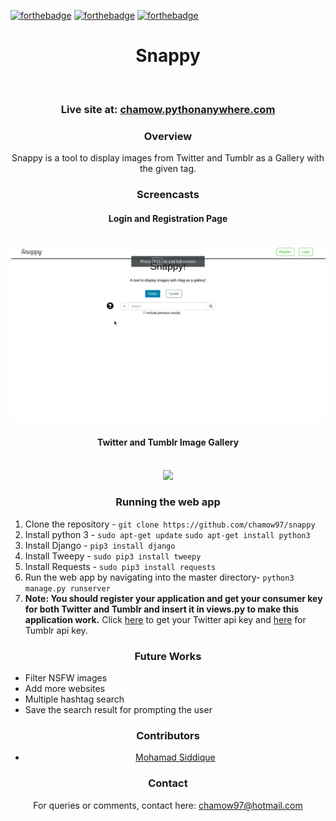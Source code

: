 [![forthebadge](https://forthebadge.com/images/badges/built-with-love.svg)](https://forthebadge.com)
[![forthebadge](https://forthebadge.com/images/badges/built-with-swag.svg)](https://forthebadge.com)
[![forthebadge](https://forthebadge.com/images/badges/made-with-python.svg)](https://forthebadge.com)
<center>
	<h1>Snappy</h1>
	<br>
	<h3>Live site at: <a href="https://chamow.pythonanywhere.com">chamow.pythonanywhere.com</a></h3>
	<h3>Overview</h3>
	<p>Snappy is a tool to display images from Twitter and Tumblr as a Gallery with the given tag.</p>
	<h3>Screencasts</h3>
	<h4>Login and Registration Page</h4>
	<br>
	<img src="screencasts/login_register.gif">
	<br>
	<h4>Twitter and Tumblr Image Gallery</h4>
	<br>
	<img src="screencasts/feed.gif">
	<br>
	<h3>Running the web app</h3>
	<ol style="text-align: left;">
		<li>Clone the repository - <code>git clone https://github.com/chamow97/snappy</code></li>
		<li>Install python 3 - <code>sudo apt-get update</code> <code>sudo apt-get install python3</code></li>
		<li>Install Django - <code>pip3 install django</code></li>
		<li>Install Tweepy - <code>sudo pip3 install tweepy</code></li>
		<li>Install Requests - <code>sudo pip3 install requests</code></li>
		<li>Run the web app by navigating into the master directory- <code>python3 manage.py runserver</code></li>
		<li><strong>Note: You should register your application and get your consumer key for both Twitter and Tumblr and insert it in views.py to make this application work.</strong> Click <a href="https://dev.twitter.com/">here</a> to get your Twitter api key and <a href="https://www.tumblr.com/developers">here</a> for Tumblr api key.</li>
	</ol>
	<h3>Future Works</h3>
	<ul style="text-align: left;">
	    <li>Filter NSFW images</li>
		<li>Add more websites</li>
		<li>Multiple hashtag search</li>
		<li>Save the search result for prompting the user</li>
	</ul>
	<h3>Contributors</h3>
	<ul>
	<li><a href="https://github.com/siddique26">Mohamad Siddique</a></li>
	</ul>
	<h3>Contact</h3>
	<p>For queries or comments, contact here: <a href="mailto:chamow97@hotmail.com">chamow97@hotmail.com</a></p>
	<br>
</center>